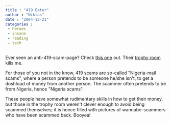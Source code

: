 ```yaml
---
title : "419 Eater"
author : "Niklas"
date : "2004-12-21"
categories : 
 - heroes
 - insane
 - reading
 - tech
---
```


Ever seen an anti-419-scam-page? Check [this one](http://www.419eater.com) out. Their [trophy room](http://www.419eater.com/html/trophy_room.htm) kills me.

For those of you not in the know, 419 scams are so-called "Nigeria-mail scams", where a person pretends to be someone he/she isn't, to get a doshload of money from another person. The scammer often pretends to be from Nigeria, hence "Nigeria scams".

These people have somewhat rudimentary skills in how to get their money, but those in the trophy room weren't clever enough to avoid being scammed themselves; it is hence filled with pictures of wannabe-scammers who have been scammed back. Booyea!
